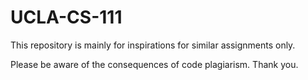 # UCLA-CS-111

This repository is mainly for inspirations for similar assignments only.

Please be aware of the consequences of code plagiarism. Thank you.
